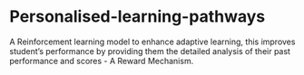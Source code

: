 # Personalised-learning-pathways
A Reinforcement learning model to enhance adaptive learning, this improves student’s performance
by providing them the detailed analysis of their past performance and scores - A Reward Mechanism.
